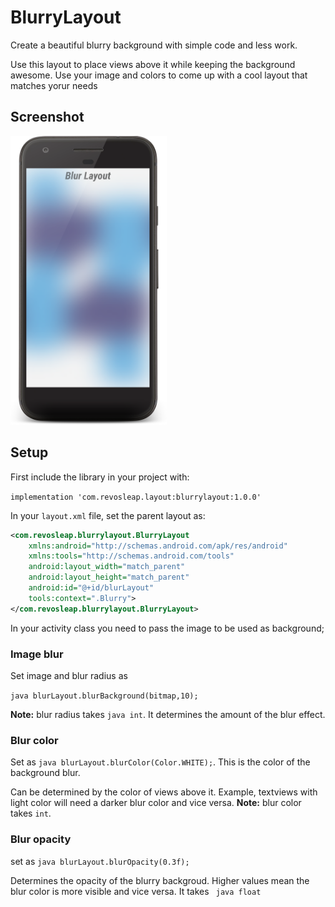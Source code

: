 # BlurryLayout
Create a beautiful blurry background with simple code and less work.

Use this layout to place views above it while keeping the background awesome. Use your image and colors to come up 
with a cool layout that matches yorur needs
## Screenshot
<img src="/Screenshots/device-2018-10-11-002239.png" width="250px">

## Setup
First include the library in your project with:

`implementation 'com.revosleap.layout:blurrylayout:1.0.0'`

In your `layout.xml` file, set the parent layout as:

```xml
<com.revosleap.blurrylayout.BlurryLayout
    xmlns:android="http://schemas.android.com/apk/res/android"
    xmlns:tools="http://schemas.android.com/tools"
    android:layout_width="match_parent"
    android:layout_height="match_parent"
    android:id="@+id/blurLayout"
    tools:context=".Blurry">
</com.revosleap.blurrylayout.BlurryLayout>
```

In your activity class you need to pass the image to be used as background;

### Image blur

Set image and blur radius as


```java blurLayout.blurBackground(bitmap,10);```

**Note:** blur radius takes ```java int```. It determines the amount of the blur effect.

### Blur color
Set as ```java blurLayout.blurColor(Color.WHITE);```.
This is the color of the background blur. 

Can be determined by the color of views above it. Example,
textviews with light color will need a darker blur color and vice versa. 
**Note:** blur color takes `int`.

### Blur opacity
set as ```java blurLayout.blurOpacity(0.3f);```

Determines the opacity of the blurry backgroud. Higher values mean the blur color is more visible and vice versa.
It takes ``` java float```

